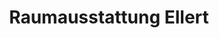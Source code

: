 ---
title: "Raumausstattung Ellert"
url: /windischeschenbach/raumausstattung-ellert/
shop: Supermarkt
---